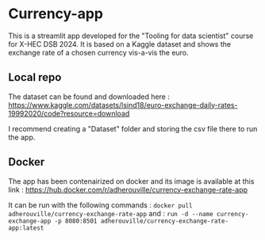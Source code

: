 # Currency-app
This is a streamlit app developed for the "Tooling for data scientist" course for X-HEC DSB 2024.
It is based on a Kaggle dataset and shows the exchange rate of a chosen currency vis-a-vis the euro. 

## Local repo
The dataset can be found and downloaded here : https://www.kaggle.com/datasets/lsind18/euro-exchange-daily-rates-19992020/code?resource=download

I recommend creating a "Dataset" folder and storing the csv file there to run the app.

## Docker
The app has been contenairized on docker and its image is available at this link : https://hub.docker.com/r/adherouville/currency-exchange-rate-app

It can be run with the following commands : 
`docker pull adherouville/currency-exchange-rate-app`
and :
`run -d --name currency-exchange-app -p 8080:8501 adherouville/currency-exchange-rate-app:latest`

